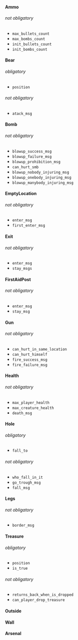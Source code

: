 #### Ammo

###### not obligatory
- `max_bullets_count`
- `max_bombs_count`
- `init_bullets_count`
- `init_bombs_count`

#### Bear

###### obligatory
- `position`

###### not obligatory
- `atack_msg`

#### Bomb

###### not obligatory
- `blowup_success_msg`
- `blowup_failure_msg`
- `blowup_prohibition_msg`
- `can_hurt_smb`
- `blowup_nobody_injuring_msg`
- `blowup_onebody_injuring_msg`
- `blowup_manybody_injuring_msg`

#### EmptyLocation

###### not obligatory
- `enter_msg`
- `first_enter_msg`

#### Exit

###### not obligatory
- `enter_msg`
- `stay_msgs`

#### FirstAidPost

###### not obligatory
- `enter_msg`
- `stay_msg`

#### Gun

###### not obligatory
- `can_hurt_in_same_location`
- `can_hurt_himself`
- `fire_success_msg`
- `fire_failure_msg`

#### Health

###### not obligatory
- `max_player_health`
- `max_creature_health`
- `death_msg`

#### Hole

###### obligatory
- `fall_to`

###### not obligatory
- `who_fall_in_it`
- `go_trough_msg`
- `fall_msg`

#### Legs

###### not obligatory
- `border_msg`

#### Treasure

###### obligatory
- `position`
- `is_true`

###### not obligatory
- `returns_back_when_is_dropped`
- `can_player_drop_treasure`

#### Outside

#### Wall

#### Arsenal
